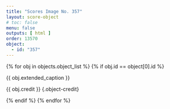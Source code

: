 ```yaml
---
title: "Scores Image No. 357"
layout: score-object
# toc: false
menu: false
outputs: [ html ]
order: 13570
object:
  - id: "357"
---
```


{% for obj in objects.object_list %}
{% if obj.id == object[0].id %}

{{ obj.extended_caption }}

{{ obj.credit }} {.object-credit}

{% endif %}
{% endfor %}
